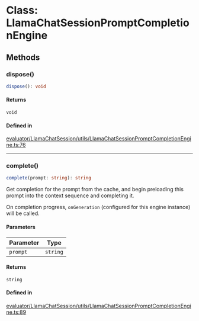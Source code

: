 # Class: LlamaChatSessionPromptCompletionEngine

## Methods

### dispose()

```ts
dispose(): void
```

#### Returns

`void`

#### Defined in

[evaluator/LlamaChatSession/utils/LlamaChatSessionPromptCompletionEngine.ts:76](https://github.com/withcatai/node-llama-cpp/blob/6405ee945e792651123189aae2612212095765b6/src/evaluator/LlamaChatSession/utils/LlamaChatSessionPromptCompletionEngine.ts#L76)

***

### complete()

```ts
complete(prompt: string): string
```

Get completion for the prompt from the cache,
and begin preloading this prompt into the context sequence and completing it.

On completion progress, `onGeneration` (configured for this engine instance) will be called.

#### Parameters

| Parameter | Type |
| ------ | ------ |
| `prompt` | `string` |

#### Returns

`string`

#### Defined in

[evaluator/LlamaChatSession/utils/LlamaChatSessionPromptCompletionEngine.ts:89](https://github.com/withcatai/node-llama-cpp/blob/6405ee945e792651123189aae2612212095765b6/src/evaluator/LlamaChatSession/utils/LlamaChatSessionPromptCompletionEngine.ts#L89)
